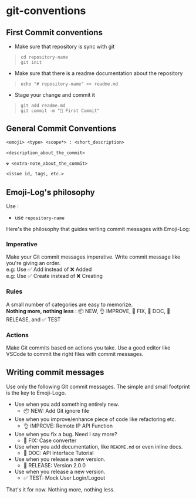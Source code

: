 # git-conventions

## First Commit conventions

- Make sure that repository is sync with git

> ```shell
> cd repository-name
> git init
> ```

- Make sure that there is a readme documentation about the repository

> ```shell
> echo "# repository-name" >> readme.md
> ```

- Stage your change and commit it

> ```shell
> git add readme.md
> git commit -m "🚀️ First Commit"
> ```

## General Commit Conventions

```txt
<emoji> <type> <scope*> : <short_description>

<description_about_the_commit>

☢️ <extra-note_about_the_commit>

<issue id, tags, etc.>
```

## Emoji-Log's philosophy

Use :

- use `repository-name`

Here's the philosophy that guides writing commit messages with Emoji-Log:

### Imperative

Make your Git commit messages imperative.
Write commit message like you're giving an order.  
e.g: Use ✅ Add instead of ❌ Added  
e.g: Use ✅ Create instead of ❌ Creating  

### Rules

A small number of categories are easy to memorize.  
**Nothing more, nothing less** : 📦 NEW, 👌 IMPROVE, 🐛 FIX, 📖 DOC, 🚀 RELEASE, and ✅ TEST

### Actions

Make Git commits based on actions you take.
Use a good editor like VSCode to commit the right files with commit messages.

## Writing commit messages

Use only the following Git commit messages. The simple and small footprint is the key to Emoji-Logo.

- Use when you add something entirely new.  
  - 📦 NEW: Add Git ignore file  
- Use when you improve/enhance piece of code like refactoring etc.  
  - 👌 IMPROVE: Remote IP API Function
- Use when you fix a bug. Need I say more?
  - 🐛 FIX: Case converter
- Use when you add documentation, like `README.md` or even inline docs.
  - 📖 DOC: API Interface Tutorial
- Use when you release a new version.
  - 🚀 RELEASE: Version 2.0.0
- Use when you release a new version.
  - ✅ TEST: Mock User Login/Logout

That's it for now. Nothing more, nothing less.
